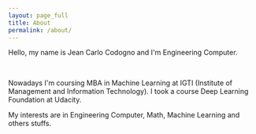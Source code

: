 ```yaml
---
layout: page_full
title: About
permalink: /about/
---
```


<p>Hello, my name is Jean Carlo Codogno and I'm Engineering Computer. </p>
<br/>
<p>Nowadays I'm coursing MBA in Machine Learning at IGTI (Institute of Management and Information Technology). I took a course Deep Learning Foundation at Udacity.</p>
<p>My interests are in Engineering Computer, Math, Machine Learning and others stuffs.</p>
<br/>
